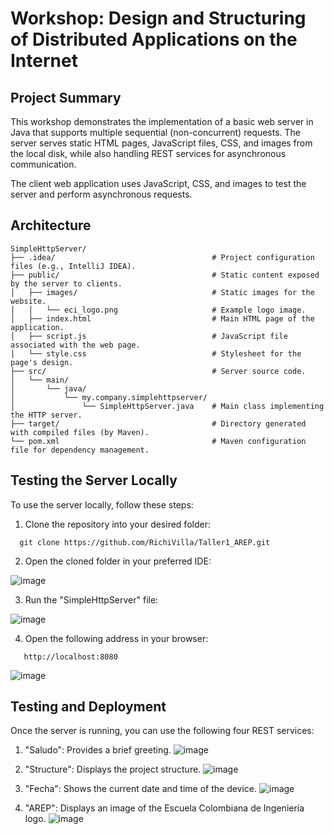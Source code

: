 # Workshop: Design and Structuring of Distributed Applications on the Internet

## Project Summary

This workshop demonstrates the implementation of a basic web server in Java that supports multiple sequential (non-concurrent) requests. The server serves static HTML pages, JavaScript files, CSS, and images from the local disk, while also handling REST services for asynchronous communication.

The client web application uses JavaScript, CSS, and images to test the server and perform asynchronous requests.

## Architecture
```
SimpleHttpServer/
├── .idea/                                   # Project configuration files (e.g., IntelliJ IDEA).
├── public/                                  # Static content exposed by the server to clients.
│   ├── images/                              # Static images for the website.
│   │   └── eci_logo.png                     # Example logo image.
│   ├── index.html                           # Main HTML page of the application.
│   ├── script.js                            # JavaScript file associated with the web page.
│   └── style.css                            # Stylesheet for the page's design.
├── src/                                     # Server source code.
│   └── main/
│       └── java/
│           └── my.company.simplehttpserver/
│               └── SimpleHttpServer.java    # Main class implementing the HTTP server.
├── target/                                  # Directory generated with compiled files (by Maven).
└── pom.xml                                  # Maven configuration file for dependency management.
```

## Testing the Server Locally

To use the server locally, follow these steps:

1. Clone the repository into your desired folder:
``` 
  git clone https://github.com/RichiVilla/Taller1_AREP.git
```

2. Open the cloned folder in your preferred IDE:
   
  ![image](https://github.com/user-attachments/assets/d60f29be-75f6-4443-81d4-3375993afa48)

3. Run the "SimpleHttpServer" file:
   
![image](https://github.com/user-attachments/assets/4e47b32d-c060-46a9-b5fb-33f0ebfd579e)

4. Open the following address in your browser:
```
   http://localhost:8080
```

  ![image](https://github.com/user-attachments/assets/15280288-e8c0-47d7-9c0b-0601c481d90f)

  
## Testing and Deployment

Once the server is running, you can use the following four REST services:

1. "Saludo": Provides a brief greeting.
![image](https://github.com/user-attachments/assets/fc2e1738-4120-4481-8c20-fc48fb596bb8)

2. "Structure": Displays the project structure.
![image](https://github.com/user-attachments/assets/ac6fe7e9-0085-450f-83a4-f9593828b0f0)

3. "Fecha": Shows the current date and time of the device.
![image](https://github.com/user-attachments/assets/1cc538a6-5f5d-4087-8642-1105cfde0e59)

4. "AREP": Displays an image of the Escuela Colombiana de Ingeniería logo.
![image](https://github.com/user-attachments/assets/6dbacf25-c4c3-4c32-b88f-9c9385696f88)
